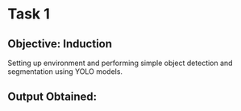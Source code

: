 # Task 1

## Objective: Induction
 Setting up environment and performing simple object detection and segmentation using YOLO models.

## Output Obtained:
